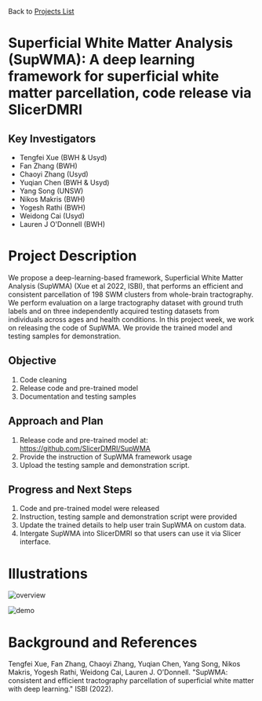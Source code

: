 Back to [Projects List](../../README.md#ProjectsList)

# Superficial White Matter Analysis (SupWMA): A deep learning framework for superficial white matter parcellation, code release via SlicerDMRI 

## Key Investigators

- Tengfei Xue (BWH & Usyd)
- Fan Zhang (BWH)
- Chaoyi Zhang (Usyd)
- Yuqian Chen (BWH & Usyd)
- Yang Song (UNSW)
- Nikos Makris (BWH)
- Yogesh Rathi (BWH)
- Weidong Cai (Usyd)
- Lauren J O'Donnell (BWH)

# Project Description

<!-- Add a short paragraph describing the project. -->

We propose a deep-learning-based framework, Superficial White Matter Analysis (SupWMA) (Xue et al 2022, ISBI), that performs an efficient and consistent parcellation of 198 SWM clusters from whole-brain tractography. We perform evaluation on a large tractography dataset with ground truth labels and on three independently acquired testing datasets from individuals across ages and health conditions.
In this project week, we work on releasing the code of SupWMA. We provide the trained model and testing samples for demonstration.

## Objective

<!-- Describe here WHAT you would like to achieve (what you will have as end result). -->

1. Code cleaning
2. Release code and pre-trained model
3. Documentation and testing samples

## Approach and Plan

<!-- Describe here HOW you would like to achieve the objectives stated above. -->

1. Release code and pre-trained model at: https://github.com/SlicerDMRI/SupWMA
2. Provide the instruction of SupWMA framework usage
3. Upload the testing sample and demonstration script. 

## Progress and Next Steps

<!-- Update this section as you make progress, describing of what you have ACTUALLY DONE. If there are specific steps that you could not complete then you can describe them here, too. -->

1. Code and pre-trained model were released
2. Instruction, testing sample and demonstration script were provided
3. Update the trained details to help user train SupWMA on custom data. 
4. Intergate SupWMA into SlicerDMRI so that users can use it via Slicer interface.

# Illustrations

<!-- Add pictures and links to videos that demonstrate what has been accomplished.
![Description of picture](Example2.jpg)
![Some more images](Example2.jpg)
-->

<!-- ![v4_SupWMA_Overview](https://user-images.githubusercontent.com/56477109/149606217-ed5f329f-fc1d-43d1-9f6a-a903a884baf3.png) -->

<!-- ![v7_Contrastive learning](https://user-images.githubusercontent.com/56477109/149606222-a6954063-80cf-4ebd-8843-6bf8142bbeff.png) -->

![overview](https://user-images.githubusercontent.com/56477109/150529616-652b889d-0738-4528-b9db-4eb3e6953ce0.png)

![demo](https://user-images.githubusercontent.com/56477109/150529631-a35ab2f6-4e23-4f51-b484-0995b62ad8fe.png)

# Background and References

<!-- If you developed any software, include link to the source code repository. If possible, also add links to sample data, and to any relevant publications. -->

<!-- 
[Tengfei Xue, Fan Zhang, Chaoyi Zhang, Yuqian Chen, Yang Song, Nikos Makris, Yogesh Rathi, Weidong Cai, Lauren J. O’Donnell. "SupWMA: consistent and efficient tractography parcellation of superficial white matter with deep learning." ISBI (2022).](Coming soon) -->

Tengfei Xue, Fan Zhang, Chaoyi Zhang, Yuqian Chen, Yang Song, Nikos Makris, Yogesh Rathi, Weidong Cai, Lauren J. O’Donnell. "SupWMA: consistent and efficient tractography parcellation of superficial white matter with deep learning." ISBI (2022).
